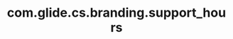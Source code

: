 ---
weight: 947
layout: page
title: com.glide.cs.branding.support_hours
description: ""
value: "M-F 9-5 PST"
---